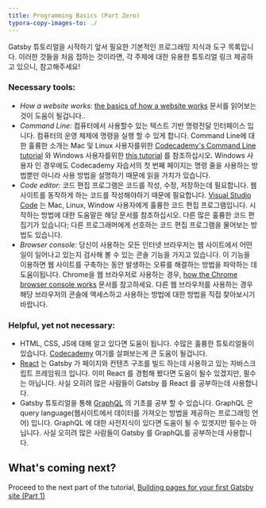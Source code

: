 ```yaml
---
title: Programming Basics (Part Zero)
typora-copy-images-to: ./
---
```


Gatsby 튜토리얼을 시작하기 앞서 필요한 기본적인 프로그래밍 지식과 도구 목록입니다. 이러한 것들을 처음 접하는 것이라면, 각 주제에 대한 유용한 튜토리얼 링크 제공하고 있으니, 참고해주세요!

### Necessary tools:

* _How a website works_: [the basics of how a website works](https://www.codeschool.com/beginners-guide-to-web-development/how-does-a-website-work) 문서를 읽어보는것이 도움이 될겁니다..
* _Command Line:_ 컴퓨터에서 사용할수 있는 텍스트 기반 명령전달 인터페이스 입니다. 컴퓨터의 운영 체제에 명령을 실행 할 수 있게 합니다. Command Line에 대한 훌륭한 소개는 Mac 및 Linux 사용자를위한 [Codecademy's Command Line tutorial](https://www.codecademy.com/courses/learn-the-command-line/lessons/navigation/exercises/your-first-command) 와 Windows 사용자를위한 [this tutorial](https://www.computerhope.com/issues/chusedos.htm) 를 참조하십시오. Windows 사용자 인 경우에도 Codecademy 자습서의 첫 번째 페이지는 명령 줄을 사용하는 방법뿐만 아니라 사용 방법을 설명하기 때문에 읽을 가치가 있습니다.
* _Code editor:_ 코드 편집 프로그램은 코드를 작성, 수정, 저장하는데 필요합니다. 웹사이트를 동작하게 하는 코드를 작성해야하기 때문에 필요합니다. [Visual Studio Code](https://code.visualstudio.com/download) 는 Mac, Linux, Window 사용자에게 훌륭한 코드 편집 프로그램입니다. 시작하는 방법에 대한 도움말은 해당 문서를 참조하십시오. 다른 많은 훌륭한 코드 편집기가 있습니다; 다른 프로그래머에게 선호하는 코드 편집 프로그램을 물어보는 방법도 있습니다.
* _Browser console:_ 당신이 사용하는 모든 인터넷 브라우저는 웹 사이트에서 어떤 일이 일어나고 있는지 검사해 볼 수 있는 콘솔 기능을 가지고 있습니다. 이 기능을 이용하면 웹 사이트를 구축하는 동안 발생하는 오류를 해결하는 방법을 파악하는 데 도움이됩니다. Chrome을 웹 브라우저로 사용하는 경우, [how the Chrome browser console works](https://developers.google.com/web/tools/chrome-devtools/console/) 문서를 참고하세요. 다른 웹 브라우저를 사용하는 경우 해당 브라우저의 콘솔에 액세스하고 사용하는 방법에 대한 방법을 직접 찾아보시기 바랍니다.

### Helpful, yet not necessary:

* HTML, CSS, JS에 대해 알고 있다면 도움이 됩니다. 수많은 훌륭한 튜토리얼들이 있습니다. [Codecademy](https://www.codecademy.com/learn) 여기를 살펴보는게 큰 도움이 될겁니다.
* [React](https://reactjs.org/) 는 Gatsby 가 페이지와 컨텐츠 구조를 빌드 하는데 사용하고 있는 자바스크립트 프레임워크 입니다. 이미 React 를 경험해 봤다면 도움이 될수 있겠지만, 필수는 아닙니다. 사실 오히려 많은 사람들이 Gatsby 를 React 를 공부하는데 사용합니다.
* Gatsby 튜토리얼을 통해 [GraphQL](http://graphql.org/) 의 기초를 공부 할 수 있습니다. GraphQL 은 query language(웹사이트에서 데이터를 가져오는 방법을 제공하는 프로그래밍 언어) 입니다. GraphQL 에 대한 사전지식이 있다면 도움이 될 수 있겟지만 필수는 아닙니다. 사실 오히려 많은 사람들이 Gatsby 를 GraphQL를 공부하는데 사용합니다.

## What's coming next?

Proceed to the next part of the tutorial, [Building pages for your first Gatsby site (Part 1)](/tutorial/part-one/)
